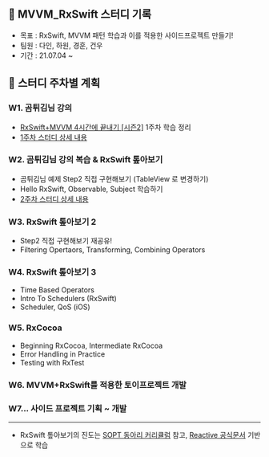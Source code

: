 ## 🌳 MVVM_RxSwift 스터디 기록

- 목표 : RxSwift, MVVM 패턴 학습과 이를 적용한 사이드프로젝트 만들기!
- 팀원 : 다인, 하원, 경훈, 건우
- 기간 : 21.07.04 ~ 



## 🌱 스터디 주차별 계획
### W1. 곰튀김님 강의 
- [RxSwift+MVVM 4시간에 끝내기 [시즌2]](https://github.com/iamchiwon/RxSwift_In_4_Hours)
1주차 학습 정리
- [1주차 스터디 상세 내용](week1.md)

### W2. 곰튀김님 강의 복습 & RxSwift 톺아보기
- 곰튀김님 예제 Step2 직접 구현해보기 (TableView 로 변경하기)
- Hello RxSwift, Observable, Subject 학습하기
- [2주차 스터디 상세 내용](week2.md)

### W3. RxSwift 톺아보기 2
- Step2 직접 구현해보기 재공유!
- Filtering Opertaors, Transforming, Combining Operators

### W4. RxSwift 톺아보기 3
- Time Based Operators
- Intro To Schedulers (RxSwift) 
- Scheduler, QoS (iOS)

### W5. RxCocoa
- Beginning RxCocoa, Intermediate RxCocoa
- Error Handling in Practice
- Testing with RxTest

### W6. MVVM+RxSwift를 적용한 토이프로젝트 개발

### W7... 사이드 프로젝트 기획 ~ 개발

---
- RxSwift 톺아보기의 진도는 [SOPT 동아리 커리큘럼](https://github.com/5anniversary/RxSwiftStudy) 참고, [Reactive 공식문서](http://reactivex.io) 기반으로 학습
